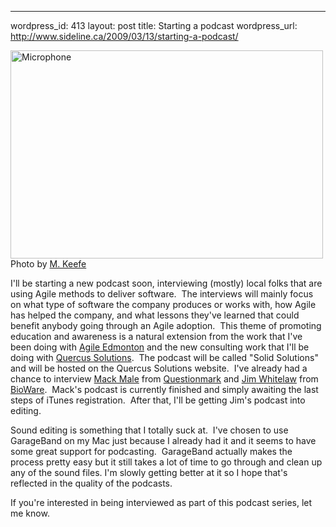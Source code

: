--- 
wordpress_id: 413
layout: post
title: Starting a podcast
wordpress_url: http://www.sideline.ca/2009/03/13/starting-a-podcast/

<p class="center caption">
<img title="microphone" src="http://www.sideline.ca/images/articles/microphone.jpg" alt="Microphone" width="500" height="333" />
<span>Photo by <a href="http://www.flickr.com/photos/mkeefe/2349283746/">M. Keefe</a></span></p>
I'll be starting a new podcast soon, interviewing (mostly) local folks that are using Agile methods to deliver software.  The interviews will mainly focus on what type of software the company produces or works with, how Agile has helped the company, and what lessons they've learned that could benefit anybody going through an Agile adoption.  This theme of promoting education and awareness is a natural extension from the work that I've been doing with <a href="http://www.agileedmonton.org">Agile Edmonton</a> and the new consulting work that I'll be doing with <a href="http://www.quercussolutions.com">Quercus Solutions</a>. 
<!--more-->
The podcast will be called "Solid Solutions" and will be hosted on the Quercus Solutions website.  I've already had a chance to interview <a href="http://www.twitter.com/mastermaq">Mack Male</a> from <a href="http://www.questionmark.com">Questionmark</a> and <a href="http://www.twitter.com/jimwhitelaw">Jim Whitelaw</a> from <a href="http://www.bioware.com">BioWare</a>.  Mack's podcast is currently finished and simply awaiting the last steps of iTunes registration.  After that, I'll be getting Jim's podcast into editing.

Sound editing is something that I totally suck at.  I've chosen to use GarageBand on my Mac just because I already had it and it seems to have some great support for podcasting.  GarageBand actually makes the process pretty easy but it still takes a lot of time to go through and clean up any of the sound files. I'm slowly getting better at it so I hope that's reflected in the quality of the podcasts.

If you're interested in being interviewed as part of this podcast series, let me know.
